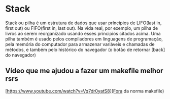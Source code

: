 # Stack

Stack ou pilha é um estrutura de dados que usar príncipios de LIFO(last in, first out) ou FIFO(first in, last out). Na vida real, por exemplo, um pilha de livros ao serem reorganizado usando esses príncipios citados acima. Uma pilha também é usado pelos compiladores em linguagens de programação, pela memória do computador para armazenar variáveis e chamadas de métodos, e também pelo histórico do navegador (o botão de retornar [back] do navegador)


## Vídeo que me ajudou a fazer um makefile melhor rsrs
[https://www.youtube.com/watch?v=Vq7dr0yatS8](Fora da norma makefile)